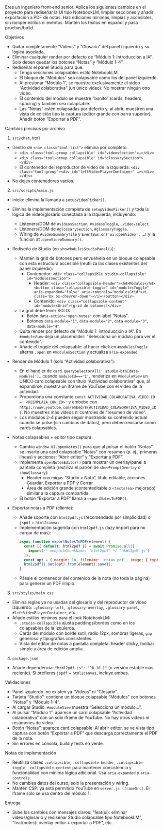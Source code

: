 Eres un ingeniero front‑end senior. Aplica los siguientes cambios en el proyecto para rediseñar la UI tipo NotebookLM, limpiar secciones y añadir exportación a PDF de notas. Haz ediciones mínimas, limpias y accesibles, sin romper estilos ni eventos. Mantén los textos en español y pasa pruebas/build.

Objetivos
- Quitar completamente “Videos” y “Glosario” del panel izquierdo y su lógica asociada.
- Eliminar cualquier render por defecto de “Módulo 1: Introducción a IA”. Solo deben quedar los botones “Notas” y “Módulo 1–4”.
- Rediseñar el panel Studio para que:
  - Tenga secciones colapsables estilo NotebookLM.
  - El bloque de “Módulos” sea colapsable como los del panel izquierdo.
  - Al presionar “Módulo 1”, se muestre exclusivamente el video “Actividad colaborativa” (un único video). No mostrar ningún otro video.
  - El contenido del módulo se muestre “bonito” (cards, headers, spacing) y también sea colapsable.
  - Las “Notas” estén colapsadas por defecto y, al abrir, muestren una vista de edición tipo la captura (editor grande con barra superior). Añadir botón “Exportar a PDF”.

Cambios precisos por archivo

1) `src/chat.html`
- Dentro de `<nav class="tool-list">` elimina por completo:
  - `<div class="tool-group collapsible" id="videosSection">…</div>`
  - `<div class="tool-group collapsible" id="glossarySection">…</div>`
  - El contenedor del reproductor de video de la izquierda: `<div class="tool-group"><div id="leftVideoPlayerContainer" …></div></div>`
- No dejes contenedores vacíos.

2) `src/scripts/main.js`
- Inicio: elimina la llamada a `setupVideoPicker()`.
- Elimina la implementación completa de `setupVideoPicker()` y toda la lógica de video/glosario conectada a la izquierda, incluyendo:
  - Listeners/DOM de `#videosSection`, `#videosToggle`, `.video-select`.
  - Listeners/DOM de `#glossarySection`, `#glossaryToggle`.
  - Wiring de `#videoSummaryTile` y `EventBus.on('ui:openVideo', …)` y la función `UI.openVideoSummary()`.

- Rediseño de Studio (en `showModulesStudioPanel()`):
  - Mantén la grid de botones pero envuélvela en un bloque colapsable con esta estructura accesible (reutiliza las clases existentes del panel izquierdo):
    - Contenedor: `<div class="collapsible studio-collapsible" id="modulesSection">`
      - Header: `<div class="collapsible-header"><h4>Módulos</h4><button class="collapsible-toggle" id="modulesToggle" aria-expanded="false" aria-controls="modulesGrid"><i class='bx bx-chevron-down'></i></button></div>`
      - Contenido: `<div class="collapsible-content" id="modulesGrid">[grid de botones]</div>`
  - La grid debe tener SOLO:
    - Botón `data-action="open-notes"` con label “Notas”.
    - Botones `data-module="1"`, `data-module="2"`, `data-module="3"`, `data-module="4"`.
  - Quita render por defecto de “Módulo 1: Introducción a IA”. En `#moduleView` deja un placeholder: “Selecciona un módulo para ver el contenido”.
  - Añade el toggle del colapsable: al hacer click en `#modulesToggle` alterna `.open` en `#modulesSection` y actualiza `aria-expanded`.

- Render de Módulo 1 (solo “Actividad colaborativa”):
  - En el handler de `card.querySelectorAll('.studio-btn[data-module]')…` cuando `moduleId==='1'`, renderiza en `#moduleView` un ÚNICO card colapsable con título “Actividad colaborativa” que, al expandirse, muestra un iframe de YouTube con el video de la actividad.
  - Proporciona una constante `const ACTIVIDAD_COLABORATIVA_VIDEO_ID = '<REEMPLAZA_CON_ID>'` y embebe con `https://www.youtube.com/embed/${ACTIVIDAD_COLABORATIVA_VIDEO_ID}`. No muestres más videos ni controles de “resumen de video”.
  - Los módulos 2–4 pueden seguir mostrando su contenido actual cuando se pulse (sin cambios de datos), pero deben reusarse como cards colapsables.

- Notas colapsables + editor tipo captura:
  - Cambia `window.UI.openNotes()` para que al pulsar el botón “Notas” se inserte una card colapsable “Notas” con resumen (p. ej., primeras líneas) y acciones: “Abrir editor” y “Exportar a PDF”.
  - Implementa `openNotesEditor()` para mostrar un overlay/panel a pantalla completa (reutiliza el patrón de `showPromptOverlay` o `showGlossary`):
    - Header con migas “Studio > Nota”, título editable, acciones Guardar, Exportar a PDF y Cerrar.
    - Área de edición grande (contenteditable o `<textarea>` mejorado) similar a la captura compartida.
  - El botón “Exportar a PDF” llama a `exportNotesToPDF()`.

- Exportar notas a PDF (cliente):
  - Añade soporte con `html2pdf.js` (recomendado por simplicidad) o `jspdf` + `html2canvas`.
  - Implementación sugerida con `html2pdf.js` (lazy import para no cargar de más):
    ```js
    async function exportNotesToPDF(element) {
      const [{ default: html2pdf }] = await Promise.all([
        import(/* webpackChunkName: "html2pdf" */ 'html2pdf.js')
      ]);
      const opt = { margin: 10, filename: 'notas.pdf', image: { type: 'jpeg', quality: 0.98 }, html2canvas: { scale: 2 }, jsPDF: { unit: 'mm', format: 'a4', orientation: 'portrait' } };
      html2pdf().set(opt).from(element).save();
    }
    ```
  - Pásale el contenedor del contenido de la nota (no toda la página) para generar un PDF limpio.

3) `src/styles/main.css`
- Elimina reglas ya no usadas del glosario y del reproductor de video izquierdo: `.glossary-left`, `.glossary-overlay`, `.glossary-panel`, `#leftVideoPlayerContainer`, etc.
- Añade estilos mínimos para el look NotebookLM:
  - `.studio-collapsible` ajusta paddings/bordes como en los colapsables de la izquierda.
  - Cards del módulo con borde sutil, radio 12px, sombras ligeras, `gap` generoso y tipografías consistentes.
  - Vista del editor de notas a pantalla completa: header sticky, toolbar simple y área de edición amplia.

4) `package.json`
- Añade dependencia: `"html2pdf.js": "^0.10.1"` (o versión estable más reciente). Si prefieres `jspdf` + `html2canvas`, incluye ambas.

Validaciones
- Panel izquierdo: no existen ya “Videos” ni “Glosario”.
- Tarjeta “Studio”: contiene un bloque colapsable “Módulos” con botones “Notas” y “Módulo 1–4”.
- Al cargar Studio, `#moduleView` muestra “Selecciona un módulo…”.
- Al pulsar “Módulo 1”: aparece un card colapsable “Actividad colaborativa” con un solo iframe de YouTube. No hay otros videos ni resúmenes de video.
- Botón “Notas”: aparece card colapsable. Al abrir editor, se ve vista tipo captura con botón “Exportar a PDF” que descarga correctamente el PDF de la nota.
- Sin errores en consola; build y tests en verde.

Notas de implementación
- Reutiliza clases `.collapsible`, `.collapsible-header`, `.collapsible-toggle`, `.collapsible-content` para mantener consistencia y funcionalidad con mínima lógica adicional. Usa `aria-expanded` y `aria-controls`.
- No cambies datos del curso; solo la presentación y wiring.
- Mantén CSP: ya está permitido YouTube en `server.js (frameSrc)`. El iframe solo se usa dentro del módulo 1.

Entrega
- Sube los cambios con mensajes claros: "feat(ui): eliminar videos/glosario y rediseñar Studio colapsable tipo NotebookLM", "feat(notes): overlay editor + exportar a PDF", etc.

